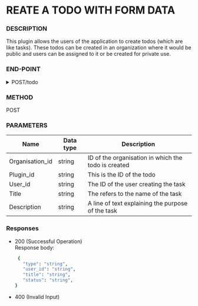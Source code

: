 # REATE A TODO WITH FORM DATA

### DESCRIPTION
This plugin allows the users of the application to create todos (which are like tasks). These todos can be created in an organization where it would be public and users can be assigned to it or be created for private use.

### END-POINT
<details>
  <summary> POST/todo </summary>

http://todo.zuri.chat/todo
 </details>
 

### METHOD 
POST


### PARAMETERS
| Name               | Data type | Description                                         |
| -------------------| --------- | --------------------------------------------------- |
| Organisation_id    | string    | ID of the organisation in which the todo is created |
| Plugin_id          | string    | This is the ID of the todo                          |
| User_id            | string    | The ID of the user creating the task                |
| Title              | string    | The refers to the name of the task                  |
| Description        | string    | A line of text explaining the purpose of the task   |

### Responses  
 - 200 (Successful Operation) <br>
   Response body:  
     
     ```sh
      {
        "type": "string",
        "user_id": "string",
        "title": "string",
        "status": "string",
    }
    ```
  - 400 (Invalid Input)
